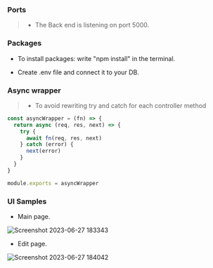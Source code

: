 ### Ports

> -  The Back end is listening on port 5000.

### Packages

- To install packages: write "npm install" in the terminal.

- Create .env file and connect it to your DB.
  
### Async wrapper 
> -  To avoid rewriting try and catch for each controller method

```javascript
const asyncWrapper = (fn) => {
  return async (req, res, next) => {
    try {
      await fn(req, res, next)
    } catch (error) {
      next(error)
    }
  }
}

module.exports = asyncWrapper

```

### UI Samples

- Main page.

![Screenshot 2023-06-27 183343](https://github.com/HakimMohamed/TaskManager-Website/assets/70428788/20d38bb9-3bda-4771-b403-681856846537)

- Edit page.

![Screenshot 2023-06-27 184042](https://github.com/HakimMohamed/TaskManager-Website/assets/70428788/fb248cd0-6b62-4303-9e5a-29ad658243d0)


